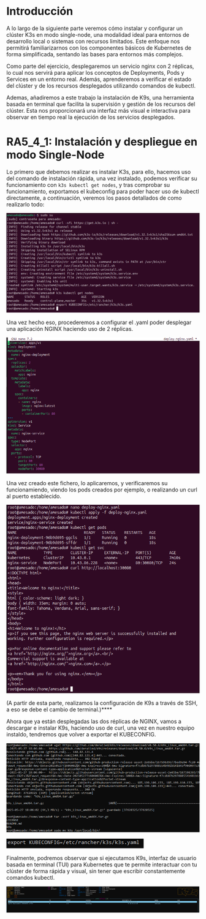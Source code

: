 # Introducción

A lo largo de la siguiente parte veremos cómo instalar y configurar un clúster K3s en modo single-node, una modalidad ideal para entornos de desarrollo local o sistemas con recursos limitados. Este enfoque nos permitirá familiarizarnos con los componentes básicos de Kubernetes de forma simplificada, sentando las bases para entornos más complejos.

Como parte del ejercicio, desplegaremos un servicio nginx con 2 réplicas, lo cual nos servirá para aplicar los conceptos de Deployments, Pods y Services en un entorno real. Además, aprenderemos a verificar el estado del clúster y de los recursos desplegados utilizando comandos de kubectl.

Ademas, añadiremos a este trabajo  la instalación de K9s, una herramienta basada en terminal que facilita la supervisión y gestión de los recursos del clúster. Esta nos proporcionará una interfaz más visual e interactiva para observar en tiempo real la ejecución de los servicios desplegados.

# RA5_4_1: Instalación y despliegue en modo Single-Node

Lo primero que debemos realizar es instalar K3s, para ello, hacemos uso del comando de instalación rápida, una vez instalado, podemos verificar su funcionamiento con ```k3s kubectl get nodes```, y tras comprobar su funcionamiento, exportamos el kubeconfig para poder hacer uso de kubectl directamente, a continuación, veremos los pasos detallados de como realizarlo todo:

![I1](https://github.com/alvaromespen/pps-10003375/blob/main/template-main/RA5/RA5_4/Assets/1.png)

Una vez hecho eso, procederemos a configurar el .yaml poder desplegar una aplicación NGINX haciendo uso de 2 réplicas.

![I2](https://github.com/alvaromespen/pps-10003375/blob/main/template-main/RA5/RA5_4/Assets/2.png)

Una vez creado este fichero, lo aplicaremos, y verificaremos su funcionamiendo, viendo los pods creados por ejemplo, o realizando un curl al puerto establecido.

![I3](https://github.com/alvaromespen/pps-10003375/blob/main/template-main/RA5/RA5_4/Assets/3.png)

(A partir de esta parte, realizamos la configuración de K9s a través de SSH, a eso se debe el cambio de terminal.)****

Ahora que ya están desplegadas las dos réplicas de NGINX, vamos a descargar e instalar K9s, haciendo uso de curl, una vez en nuestro equipo instaldo, tendremos que volver a exportar el KUBECONFIG.

![I4](https://github.com/alvaromespen/pps-10003375/blob/main/template-main/RA5/RA5_4/Assets/4.PNG)

![I4-5](https://github.com/alvaromespen/pps-10003375/blob/main/template-main/RA5/RA5_4/Assets/4-5.PNG)

Finalmente, podremos observar que si ejecutamos K9s, interfaz de usuario basada en terminal (TUI) para Kubernetes que te permite interactuar con tu clúster de forma rápida y visual, sin tener que escribir constantemente comandos kubectl.

![I5](https://github.com/alvaromespen/pps-10003375/blob/main/template-main/RA5/RA5_4/Assets/5.PNG)
